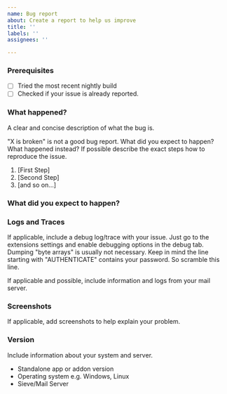 ```yaml
---
name: Bug report
about: Create a report to help us improve
title: ''
labels: ''
assignees: ''

---
```


### Prerequisites
 * [ ] Tried the most recent nightly build
 * [ ] Checked if your issue is already reported.

### What happened? 
A clear and concise description of what the bug is. 

"X is broken" is not a good bug report. What did you expect to happen? What happened instead? If possible describe the exact steps how to reproduce the issue.

1. [First Step]
2. [Second Step]
3. [and so on...]

### What did you expect to happen?

### Logs and Traces
If applicable, include a debug log/trace with your issue. Just go to the extensions settings and enable debugging options in the debug tab. Dumping "byte arrays" is usually not necessary. Keep in mind the line starting with "AUTHENTICATE" contains your password. So scramble this line.

If applicable and possible, include information and logs from your mail server.

### Screenshots
If applicable, add screenshots to help explain your problem.

### Version
Include information about your system and server.

 - Standalone app or addon version
 - Operating system e.g. Windows, Linux
 - Sieve/Mail Server
